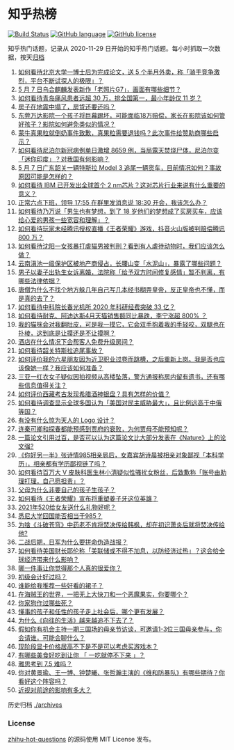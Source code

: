 # 知乎热榜
[![Build Status](https://github.com/ToWeLong/zhihu-hot-questions/workflows/CI/badge.svg)](https://github.com/ToWeLong/zhihu-hot-questions/actions)
[![GitHub language](https://img.shields.io/badge/language-golang-orange.svg)](https://golang.org/)
[![GitHub license](https://img.shields.io/github/license/ToWeLong/zhihu-hot-questions)](https://github.com/ToWeLong/zhihu-hot-questions/blob/main/LICENSE)

知乎热门话题，记录从 2020-11-29 日开始的知乎热门话题。每小时抓取一次数据，按天[归档](./archives)

<!-- BEGIN -->

1. [如何看待北京大学一博士后为完成论文，送 5 个半月外卖，称「骑手竞争激烈，平台不断试探人的极限」？](https://www.zhihu.com/question/458170986)
1. [5 月 7 日乌合麒麟发表新作「老照片G7」，画面有哪些细节？](https://www.zhihu.com/question/458184079)
1. [如何看待青岛痛风患者远超 30 万，排全国第一，最小年龄仅 11 岁？](https://www.zhihu.com/question/457241530)
1. [房子在地震中塌了，房贷还要还吗？](https://www.zhihu.com/question/63716904)
1. [东莞万达影院一个孩子将巨幕踢坏，可能面临18万赔偿，家长在影院该如何管好孩子？影院如何避免类似的情况？](https://www.zhihu.com/question/457624626)
1. [蒙牛真果粒就倒奶事件致歉，真果粒需要退钱吗？此次事件给赞助商哪些启示？](https://www.zhihu.com/question/458167147)
1. [如何看待尼泊尔新冠病例单日激增 8659 例，当局露天焚烧尸体，尼泊尔变「迷你印度」？对我国有何影响？](https://www.zhihu.com/question/457888018)
1. [5 月 7 日广东韶关一辆特斯拉 Model 3 追尾一辆货车，目前情况如何？事故原因可能是怎样的？](https://www.zhihu.com/question/458230688)
1. [如何看待 IBM 已开发出全球首个 2 nm芯片？这对芯片行业来说有什么重要的意义？](https://www.zhihu.com/question/458099340)
1. [正常六点下班，领导 17:55 在群里发消息说 18:30 开会，我该怎么办？](https://www.zhihu.com/question/441394605)
1. [如何看待乃万说「男生也有梦想，到了 18 岁他们的梦想成了买房买车，应该给心爱的男孩一些宽容和理解」？](https://www.zhihu.com/question/458072558)
1. [如何看待玩家未经腾讯授权直播《王者荣耀》游戏，抖音火山版被判赔偿腾讯 800 万？](https://www.zhihu.com/question/458207960)
1. [如何看待沈阳一女孩暴打虐猫男被判刑？看到有人虐待动物时，我们应该怎么做？](https://www.zhihu.com/question/458191979)
1. [云南滇池一级保护区被地产商侵占，长腰山变「水泥山」，暴露了哪些问题？](https://www.zhihu.com/question/458176455)
1. [男子以妻子出轨生女诉离婚，法院称「给予双方时间修复感情」暂不判离，有哪些法律依据？](https://www.zhihu.com/question/458189714)
1. [唐僧为什么不找个地方躲几年自己写几本经书糊弄皇帝，反正皇帝也不懂，而是真的去了？](https://www.zhihu.com/question/457874561)
1. [如何看待中科院长春光机所 2020 年科研经费突破 33 亿？](https://www.zhihu.com/question/457734337)
1. [如何看待耐克、阿迪达斯4月天猫销售额同比暴跌，李宁涨超 800% ？](https://www.zhihu.com/question/458198356)
1. [我的猫咪会对我翻肚皮，可是我一摸它，它会双手抱着我的手轻咬，双腿也在扑棱，这到底是让摸还是不让摸啊？](https://www.zhihu.com/question/442629160)
1. [酒店在什么情况下会帮客人免费升级房间？](https://www.zhihu.com/question/26920344)
1. [如何看待韶关特斯拉追尾事故？](https://www.zhihu.com/question/458219985)
1. [如何评价我的六星朋友因为近卫职业过卷而跳槽，之后重新上岗。我是否也应该像她一样？我应该如何准备？](https://www.zhihu.com/question/457809158)
1. [三亚一红衣女子疑似因拍视频从高楼坠落，警方通报称房内留有遗书，还有哪些信息值得关注？](https://www.zhihu.com/question/458070461)
1. [如何评价西藏考古发现希腊酒神银盘？具有怎样的价值？](https://www.zhihu.com/question/457689078)
1. [如何看待调查显示全球多国认为「美国对民主威胁最大」，且比例远高于中俄等国？](https://www.zhihu.com/question/458036784)
1. [有没有什么惊为天人的 Logo 设计？](https://www.zhihu.com/question/335957333)
1. [连秦可卿和探春都能预感到贾府的衰败，为何贾母不能预知呢？](https://www.zhihu.com/question/454745776)
1. [一篇论文引用过百，是否可以认为这篇论文比大部分发表在《Nature》上的论文强?](https://www.zhihu.com/question/458015175)
1. [《你好另一半》张诗情985相亲局后，女嘉宾胡诗晨被相亲对象鄙视「本科学历」，相亲都有学历鄙视链了吗？](https://www.zhihu.com/question/456452569)
1. [如何看待百万大 V 皮肤科医生林小清疑似性骚扰女粉丝，后致歉称「账号由助理打理，自己愿担责」？](https://www.zhihu.com/question/458204493)
1. [父母为什么非要自己的孩子生孩子？](https://www.zhihu.com/question/457863388)
1. [如何看待《王者荣耀》宣布将重塑姜子牙这位英雄？](https://www.zhihu.com/question/457939742)
1. [2021年520给女友送什么礼物好呢？](https://www.zhihu.com/question/457741080)
1. [悉尼大学回国能否相当于985？](https://www.zhihu.com/question/266843003)
1. [为啥《斗破苍穹》中药老不肯将焚决传给韩枫，却在初识萧炎后就将焚决传给他?](https://www.zhihu.com/question/381375455)
1. [二战后期，日军为什么要拼命伪造战报？](https://www.zhihu.com/question/457656500)
1. [如何看待美国财长耶伦称「美联储或不得不加息，以防经济过热」？这会给全球经济带来什么影响？](https://www.zhihu.com/question/457850060)
1. [哪一件事让你觉得那个人真的很爱你？](https://www.zhihu.com/question/457758056)
1. [初级会计好过吗？](https://www.zhihu.com/question/317553804)
1. [谁能给我推荐一些好看的裙子？](https://www.zhihu.com/question/452199398)
1. [在海贼王的世界，一把无上大快刀和一个恶魔果实，你要哪个？](https://www.zhihu.com/question/458033933)
1. [你家狗作过哪些死？](https://www.zhihu.com/question/457779970)
1. [懂事的孩子和任性的孩子走上社会后，哪个更有发展？](https://www.zhihu.com/question/455549481)
1. [为什么《向往的生活》越来越追不下去了？](https://www.zhihu.com/question/398276926)
1. [假如你有机会主持一期三国场的母亲节访谈，可邀请1-3位三国母亲参与，你会请谁，可能会聊什么？](https://www.zhihu.com/question/457257349)
1. [现阶段显卡价格居高不下是不是可以考虑买游戏本？](https://www.zhihu.com/question/444651647)
1. [有哪些美食好吃到让你 「 一吃就停不下来 」？](https://www.zhihu.com/question/435951969)
1. [雅思考到 7.5 难吗？](https://www.zhihu.com/question/448858253)
1. [你对黄景瑜、王一博、钟楚曦、张哲瀚主演的《维和防暴队》有哪些期待？你看好这个阵容吗？](https://www.zhihu.com/question/458085512)
1. [近视对前途的影响有多大？](https://www.zhihu.com/question/408929919)

<!-- END -->

历史归档 [./archives](./archives)


### License
[zhihu-hot-questions](https://github.com/towelong/zhihu-hot-questions) 的源码使用 MIT License 发布。